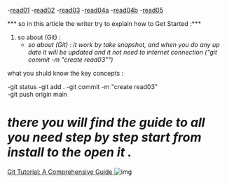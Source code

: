 -[read01](read01.md)
-[read02](read02.md)
-[read03](read03.md)
-[read04a](read04a.md)
-[read04b](read04b.md)
-[read05](read05.md)

*** so in this article the writer try to explain how to Get Started :***
1. so about (Git) :
   - *so about (Git) : it work by take snapshot, and when     you do any up date it will be updated and it not             need to internet connection 
          ("git commit  -m "create read03"")*


what you shuld know the  key concepts :

-git status
-git add  . 
-git commit  -m "create read03"   
-git push origin main 





*there you will find the guide to all you need step by step start from install to the open it .*
===============

[Git Tutorial: A Comprehensive Guide
](https://blog.udemy.com/git-tutorial-a-comprehensive-guide/#2_1)
![img](https://blog.udemy.com/wp-content/uploads/2015/08/banner_GIT.jpg)

